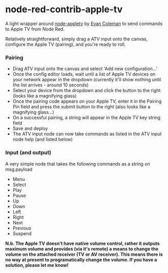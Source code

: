 
# node-red-contrib-apple-tv

A light wrapper around [node-appletv](https://github.com/edc1591/node-appletv) by [Evan Coleman](https://github.com/edc1591) to send commands to Apple TV from Node Red.

Relatively straightforward, simply drag a ATV input onto the canvas, configure the Apple TV (pairing), and you're ready to roll.

### Pairing
-   Drag ATV input onto the canvas and select 'Add new configuration...'
-   Once the config editor loads, wait until a list of Apple TV devices on your network appear in the dropdown (currently it'll show nothing until the list arrives - around 10 seconds)
-   Select your device from the dropdown and click the button to the right (looks like a magnifying glass)
-   Once the pairing code appears on your Apple TV, enter it in the Pairing Pin field and press the submit button to the right (also looks like a magnifying glass...)
-   On a successful pairing, a string will appear in the Apple TV key string field
-   Save and deploy
-   The ATV input node can now take commands as listed in the ATV input node help (and listed below)

### Input (and output)
A very simple node that takes the following commands as a string on msg.payload
-   Menu
-   Select
-   Play
-   Pause
-   Up
-   Down
-   Left
-   Right
-   Next
-   Previous
-   Suspend

**N.b. The Apple TV doesn't have native volume control, rather it outputs maximum volume and provides (via it's remote) a means to change the volume on the attached receiver (TV or AV receiver). This means there is no way at present to programatically change the volume. If you have a solution, please let me know!**
